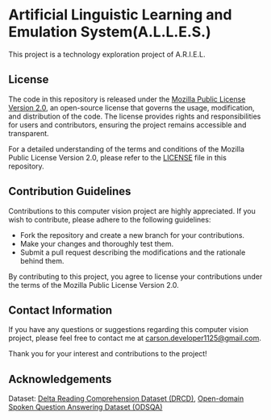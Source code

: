 # Artificial Linguistic Learning and Emulation System(A.L.L.E.S.)

This project is a technology exploration project of A.R.I.E.L.

## License

The code in this repository is released under the [Mozilla Public License Version 2.0](https://www.mozilla.org/en-US/MPL/2.0/), an open-source license that governs the usage, modification, and distribution of the code. The license provides rights and responsibilities for users and contributors, ensuring the project remains accessible and transparent.

For a detailed understanding of the terms and conditions of the Mozilla Public License Version 2.0, please refer to the [LICENSE](LICENSE) file in this repository.

## Contribution Guidelines

Contributions to this computer vision project are highly appreciated. If you wish to contribute, please adhere to the following guidelines:

- Fork the repository and create a new branch for your contributions.
- Make your changes and thoroughly test them.
- Submit a pull request describing the modifications and the rationale behind them.

By contributing to this project, you agree to license your contributions under the terms of the Mozilla Public License Version 2.0.

## Contact Information

If you have any questions or suggestions regarding this computer vision project, please feel free to contact me at [carson.developer1125@gmail.com](mailto:carson.developer1125@gmail.com).

Thank you for your interest and contributions to the project!

## Acknowledgements
Dataset: [Delta Reading Comprehension Dataset (DRCD)](https://github.com/DRCKnowledgeTeam/DRCD), [Open-domain Spoken Question Answering Dataset (ODSQA)](https://github.com/Chia-Hsuan-Lee/ODSQA)
